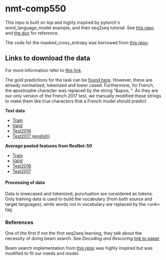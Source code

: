 # nmt-comp550

This repo is built on top and highly inspired by pytorch's
word\_language\_model example, and their seq2seq tutorial. See [this
repo](https://github.com/pytorch/examples/tree/master/word_language_model) and
[the
doc](http://pytorch.org/tutorials/intermediate/seq2seq_translation_tutorial.html)
for reference.

The code for the masked_cross_entropy was borrowed from [this
repo](https://github.com/spro/practical-pytorch/tree/master/seq2seq-translation).


## Links to download the data

For more information refer to [this link](http://www.statmt.org/wmt17/multimodal-task.html).

The gold predictions for the task can be [found
here](http://www.quest.dcs.shef.ac.uk/wmt17_files_mmt/gold_translations_task1.tar.gz).
However, these are already normalized, tokenized and lower cased. Furthermore,
for French, the apostrophe character was replaced by the string "\&apos; ". As
they are our only version of the French 2017 test, we manually modified these
strings to make them like true characters that a French model should predict.

**Text data**
* [Train](http://www.quest.dcs.shef.ac.uk/wmt17_files_mmt/mmt_task1_training.tar.gz)
* [Valid](http://www.quest.dcs.shef.ac.uk/wmt17_files_mmt/mmt_task1_validation.tar.gz)
* [Test2016](http://www.quest.dcs.shef.ac.uk/wmt17_files_mmt/mmt_task1_test2016.tar.gz)
* [Test2017 (english)](http://www.quest.dcs.shef.ac.uk/wmt17_files_mmt/source_flickr.task1)

**Average pooled features from ResNet-50**
* [Train](http://www-lium.univ-lemans.fr/sites/default/files/NMTPY/flickr30k_ResNet50_pool5_train.zip)
* [Valid](http://www-lium.univ-lemans.fr/sites/default/files/NMTPY/flickr30k_ResNet50_pool5_val.zip)
* [Test2016](http://www-lium.univ-lemans.fr/sites/default/files/NMTPY/flickr30k_ResNet50_pool5_test.zip)
* [Test2017](http://www-lium.univ-lemans.fr/sites/default/files/NMTPY/test2017/task1_ResNet50_pool5_test2017.mat.zip)


#### Processing of data
Data is lowecased and tokenized, punctuation are considered as tokens. Only
training data is used to build the vocabulary (from both source and target languages), while words not in vocabulary are replaced by the \<unk\> tag.


### References

One of the first if not the first seq2seq learning, they talk about the
necessity of doing beam search. See *Decoding and Rescoring* [link to
paper](https://arxiv.org/pdf/1409.3215v1.pdf%3B)

Beam search implementation from [this repo](
https://github.com/GuessWhatGame/guesswhat/blob/master/src/guesswhat/models/qgen/qgen_beamsearch_wrapper.py) was highly inspired but was modified to fit our needs and model.

